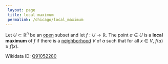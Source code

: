```yaml
---
 layout: page
 title: local maximum
 permalink: /chicago/local_maximum
---
```

Let $U\subset\mathbb R^n$ be an [open](https://mathgloss.github.io/MathGloss/chicago/open) subset and let $f:U\to\mathbb R$. The point $a \in U$ is a **local maximum** of $f$  if there is a [neighborhood](https://mathgloss.github.io/MathGloss/chicago/neighborhood) $V$ of $a$ such that for all $x \in V$, $f(a)\geq f(x)$.

Wikidata ID: [Q91052280](https://www.wikidata.org/wiki/Q91052280)
